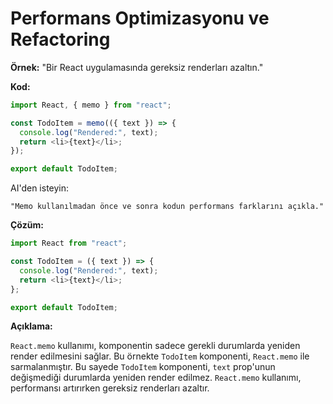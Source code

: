 # Performans Optimizasyonu ve Refactoring

**Örnek:**
"Bir React uygulamasında gereksiz renderları azaltın."

**Kod:**

```javascript
import React, { memo } from "react";

const TodoItem = memo(({ text }) => {
  console.log("Rendered:", text);
  return <li>{text}</li>;
});

export default TodoItem;
```

AI'den isteyin:

```
"Memo kullanılmadan önce ve sonra kodun performans farklarını açıkla."
```

**Çözüm:**

```javascript
import React from "react";

const TodoItem = ({ text }) => {
  console.log("Rendered:", text);
  return <li>{text}</li>;
};

export default TodoItem;
```

**Açıklama:**

`React.memo` kullanımı, komponentin sadece gerekli durumlarda yeniden render edilmesini sağlar. Bu örnekte `TodoItem` komponenti, `React.memo` ile sarmalanmıştır. Bu sayede `TodoItem` komponenti, `text` prop'unun değişmediği durumlarda yeniden render edilmez. `React.memo` kullanımı, performansı artırırken gereksiz renderları azaltır.
